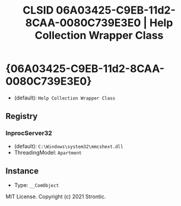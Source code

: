 ﻿---
title: "CLSID 06A03425-C9EB-11d2-8CAA-0080C739E3E0 | Help Collection Wrapper Class"
excerpt: What is COM-Object CLSID 06A03425-C9EB-11d2-8CAA-0080C739E3E0?
---

# {06A03425-C9EB-11d2-8CAA-0080C739E3E0}

* (default): `Help Collection Wrapper Class`

## Registry


### InprocServer32

* (default): `C:\Windows\system32\mmcshext.dll`
* ThreadingModel: `Apartment`

## Instance

* Type: `__ComObject`

MIT License. Copyright (c) 2021 Strontic.



